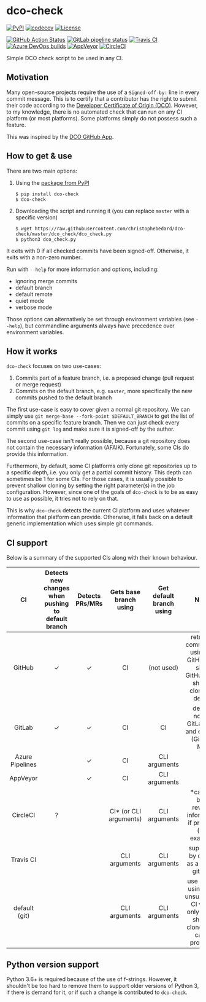 # dco-check

[![PyPI](https://img.shields.io/pypi/v/dco-check)](https://pypi.org/project/dco-check/)
[![codecov](https://codecov.io/gh/christophebedard/dco-check/branch/master/graph/badge.svg)](https://codecov.io/gh/christophebedard/dco-check)
[![License](https://img.shields.io/github/license/christophebedard/dco-check)](https://github.com/christophebedard/dco-check/blob/master/LICENSE)

[![GitHub Action Status](https://img.shields.io/github/workflow/status/christophebedard/dco-check/CI?label=CI&logo=github)](https://github.com/christophebedard/dco-check)
[![GitLab pipeline status](https://img.shields.io/gitlab/pipeline/christophebedard/dco-check?label=CI&logo=gitlab)](https://gitlab.com/christophebedard/dco-check/commits/master)
[![Travis CI](https://img.shields.io/travis/com/christophebedard/dco-check?label=CI&logo=travis)](https://travis-ci.com/github/christophebedard/dco-check)
[![Azure DevOps builds](https://img.shields.io/azure-devops/build/christophebedard/74e64a5d-0fe6-4759-bb97-eb77bb0d15af/1?label=CI&logo=azure%20pipelines)](https://dev.azure.com/christophebedard/dco-check/_build/latest?definitionId=1&branchName=master)
[![AppVeyor](https://img.shields.io/appveyor/build/christophebedard/dco-check?label=CI&logo=appveyor)](https://ci.appveyor.com/project/christophebedard/dco-check)
[![CircleCI](https://img.shields.io/circleci/build/github/christophebedard/dco-check?label=CI&logo=circle&logoColor=white)](https://circleci.com/gh/christophebedard/dco-check)

Simple DCO check script to be used in any CI.

## Motivation

Many open-source projects require the use of a `Signed-off-by:` line in every commit message.
This is to certify that a contributor has the right to submit their code according to the [Developer Certificate of Origin (DCO)](https://developercertificate.org/).
However, to my knowledge, there is no automated check that can run on any CI platform (or most platforms).
Some platforms simply do not possess such a feature.

This was inspired by the [DCO GitHub App](https://github.com/apps/dco).

## How to get & use

There are two main options:

1. Using the [package from PyPI](https://pypi.org/project/dco-check/)
    ```shell
    $ pip install dco-check
    $ dco-check
    ```
1. Downloading the script and running it (you can replace `master` with a specific version)
    ```shell
    $ wget https://raw.githubusercontent.com/christophebedard/dco-check/master/dco_check/dco_check.py
    $ python3 dco_check.py
    ```

It exits with 0 if all checked commits have been signed-off.
Otherwise, it exits with a non-zero number.

Run with `--help` for more information and options, including:

* ignoring merge commits
* default branch
* default remote
* quiet mode
* verbose mode

Those options can alternatively be set through environment variables (see `--help`), but commandline arguments always have precedence over environment variables.

## How it works

`dco-check` focuses on two use-cases:

1. Commits part of a feature branch, i.e. a proposed change (pull request or merge request)
1. Commits on the default branch, e.g. `master`, more specifically the new commits pushed to the default branch

The first use-case is easy to cover given a normal git repository.
We can simply use `git merge-base --fork-point $DEFAULT_BRANCH` to get the list of commits on a specific feature branch.
Then we can just check every commit using `git log` and make sure it is signed-off by the author.

The second use-case isn't really possible, because a git repository does not contain the necessary information (AFAIK).
Fortunately, some CIs do provide this information.

Furthermore, by default, some CI platforms only clone git repositories up to a specific depth, i.e. you only get a partial commit history.
This depth can sometimes be 1 for some CIs.
For those cases, it is usually possible to prevent shallow cloning by setting the right parameter(s) in the job configuration.
However, since one of the goals of `dco-check` is to be as easy to use as possible, it tries not to rely on that.

This is why `dco-check` detects the current CI platform and uses whatever information that platform can provide.
Otherwise, it falls back on a default generic implementation which uses simple git commands.

## CI support

Below is a summary of the supported CIs along with their known behaviour.

| CI | Detects new changes when pushing to default branch | Detects PRs/MRs | Gets base branch using | Get default branch using | Notes |
|:--:|:--------------------------------------------------:|:---------------:|:----------------------:|:------------------------:|:-----:|
|GitHub|✓|✓|CI|(not used)|retrieves commit data using the GitHub API, since GitHub does shallow clones by default|
|GitLab|✓|✓|CI|CI|detects normal GitLab MRs and external (GitHub) MRs|
|Azure Pipelines||✓|CI|CLI arguments||
|AppVeyor||✓|CI|CLI arguments||
|CircleCI|?||CI\* (or CLI arguments)|CLI arguments|\*can use base revision information if provided (see example)|
|Travis CI|||CLI arguments|CLI arguments|supported by default as a normal git repo|
|default (git)|||CLI arguments|CLI arguments|use locally; using in an unsupported CI which only does a shallow clone might cause problems|

<!-- ## Example CI configurations -->

## Python version support

Python 3.6+ is required because of the use of f-strings.
However, it shouldn't be too hard to remove them to support older versions of Python 3, if there is demand for it, or if such a change is contributed to `dco-check`.
